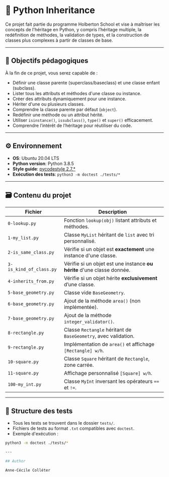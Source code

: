 # 📘 Python Inheritance

Ce projet fait partie du programme Holberton School et vise à maîtriser les concepts de l'héritage en Python, y compris l’héritage multiple, la redéfinition de méthodes, la validation de types, et la construction de classes plus complexes à partir de classes de base.

---

## 🧠 Objectifs pédagogiques

À la fin de ce projet, vous serez capable de :

- Définir une classe parente (superclass/baseclass) et une classe enfant (subclass).
- Lister tous les attributs et méthodes d'une classe ou instance.
- Créer des attributs dynamiquement pour une instance.
- Hériter d'une ou plusieurs classes.
- Comprendre la classe parente par défaut (`object`).
- Redéfinir une méthode ou un attribut hérité.
- Utiliser `isinstance()`, `issubclass()`, `type()` et `super()` efficacement.
- Comprendre l’intérêt de l’héritage pour réutiliser du code.

---

## ⚙️ Environnement

- **OS**: Ubuntu 20.04 LTS
- **Python version**: Python 3.8.5
- **Style guide**: [pycodestyle 2.7.\*](https://pypi.org/project/pycodestyle/)
- **Exécution des tests**: `python3 -m doctest ./tests/*`

---

## 🗃️ Contenu du projet

| Fichier | Description |
|--------|-------------|
| `0-lookup.py` | Fonction `lookup(obj)` listant attributs et méthodes. |
| `1-my_list.py` | Classe `MyList` héritant de `list` avec tri personnalisé. |
| `2-is_same_class.py` | Vérifie si un objet est **exactement** une instance d'une classe. |
| `3-is_kind_of_class.py` | Vérifie si un objet est une instance **ou hérite** d'une classe donnée. |
| `4-inherits_from.py` | Vérifie si un objet hérite **exclusivement** d’une classe. |
| `5-base_geometry.py` | Classe vide `BaseGeometry`. |
| `6-base_geometry.py` | Ajout de la méthode `area()` (non implémentée). |
| `7-base_geometry.py` | Ajout de la méthode `integer_validator()`. |
| `8-rectangle.py` | Classe `Rectangle` héritant de `BaseGeometry`, avec validation. |
| `9-rectangle.py` | Implémentation de `area()` et affichage `[Rectangle] w/h`. |
| `10-square.py` | Classe `Square` héritant de `Rectangle`, zone carrée. |
| `11-square.py` | Affichage personnalisé `[Square] w/h`. |
| `100-my_int.py` | Classe `MyInt` inversant les opérateurs `==` et `!=`. |

---

## 🧪 Structure des tests

- Tous les tests se trouvent dans le dossier `tests/`.
- Fichiers de tests au format `.txt` compatibles avec `doctest`.
- Exemple d'exécution :
```bash
python3 -m doctest ./tests/*

---

## Author

Anne-Cécile Colléter
